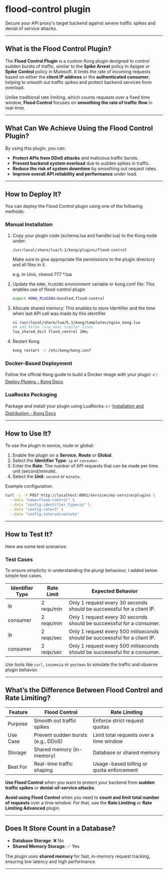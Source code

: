 # flood-control plugin
Secure your API proxy's target backend against severe traffic spikes and denial of service attacks.

---

## What is the Flood Control Plugin?

The **Flood Control Plugin** is a custom Kong plugin designed to control sudden bursts of traffic, similar to the **Spike Arrest** policy in Apigee or **Spike Control** policy in Mulesoft. It limits the rate of incoming requests based on either the **client IP address** or the **authenticated consumer**, helping to smooth out traffic spikes and protect backend services from overload.

Unlike traditional rate limiting, which counts requests over a fixed time window, **Flood Control** focuses on **smoothing the rate of traffic flow** in real-time.

---

## What Can We Achieve Using the Flood Control Plugin?

By using this plugin, you can:

- **Protect APIs from DDoS attacks** and malicious traffic bursts.
- **Prevent backend system overload** due to sudden spikes in traffic.
- **Reduce the risk of system downtime** by smoothing out request rates.
- **Improve overall API reliability and performance** under load.

---

## How to Deploy It?

You can deploy the Flood Control plugin using one of the following methods:

### Manual Installation
1. Copy your plugin code (schema.lua and handler.lua) to the Kong node under:
   ```
   /usr/local/share/lua/5.1/kong/plugins/flood-control
   ```
   Make sure to give appropriate file permissions to the plugin directory and all files in it.

   e.g. In Unix, chmod 777 *.lua
   
3. Update the `KONG_PLUGINS` environment variable or kong.conf file:
   This enables use of flood-control plugin
   ```bash
   export KONG_PLUGINS=bundled,flood-control
   ```
4. Allocate shared memory:
   This enables to store Identifier and the time when last API call was made by this identifier
   ```bash
   vi /usr/local/share/lua/5.1/kong/templates/nginx_kong.lua
   ## add below line near similar lines
   lua_shared_dict flood_control 10m;
   ```
5. Restart Kong.
   ```bash
   kong restart -c /etc/kong/kong.conf
   ```
### Docker-Based Deployment
Follow the official Kong guide to build a Docker image with your plugin:
👉 [Deploy Plugins - Kong Docs](https://docs.konghq.com/gateway/latest/plugin-development/get-started/deploy/)

### LuaRocks Packaging
Package and install your plugin using LuaRocks:
👉 [Installation and Distribution - Kong Docs](https://docs.konghq.com/gateway/latest/plugin-development/distribution/)

---

## How to Use It?

To use the plugin in sevice, route or global:

1. Enable the plugin on a **Service**, **Route** or **Global**.
2. Select the **Identifier Type**: `ip` or `consumer`.
2. Enter the **Rate**: The number of API requests that can be made per time unit (second/minute).
3. Select the **Unit**: `second` or `minute`.

Example configuration:
```bash
curl -i -X POST http://localhost:8001/services/my-service/plugins \
  --data "name=flood-control" \
  --data "config.identifier_type=ip" \
  --data "config.rate=5" \
  --data "config.interval=minute"
```

---

## How to Test It?

Here are some test scenarios:

### Test Cases

To ensure simplicity in understanding the plungi behaviour, I added below simple test cases.

| Identifier Type       | Rate Limit          | Expected Behavior                              								 |
|-----------------------|-------------------- |------------------------------------------------------------------------------|
| ip                    | 2 reqs/min          | Only 1 request every 30 seconds should be succeessful for a client IP.       |
| consumer              | 2 reqs/min          | Only 1 request every 30 seconds should be succeessful for a consumer.        |
| ip                    | 2 reqs/sec          | Only 1 request every 500 miliseconds should be succeessful for a client IP.  |
| consumer              | 2 reqs/sec          | Only 1 request every 500 miliseconds should be succeessful for a consumer.   |

Use tools like `curl`, `insomnia` or `postman` to simulate the traffic and observe plugin behavior.

---

## What’s the Difference Between Flood Control and Rate Limiting?

| Feature              | Flood Control                             | Rate Limiting                              			|
|----------------------|-------------------------------------------|--------------------------------------------------------|
| Purpose              | Smooth out traffic spikes                 | Enforce strict request quotas              			|
| Use Case             | Prevent sudden bursts (e.g., DDoS)        | Limit total requests over a time window                |
| Storage              | Shared memory (in-memory)                 | Database or shared memory                              |
| Best For             | Real-time traffic shaping                 | Usage-based billing or quota enforcement 			    |

**Use Flood Control** when you want to protect your backend from **sudden traffic spikes** or **denial-of-service attacks**.

**Avoid using Flood Control** when you need to **count and limit total number of requests** over a time window. For that, use the **Rate Limiting** or **Rate Limiting Advanced** plugin.

---

## Does It Store Count in a Database?

- **Database Storage**: ❌ No
- **Shared Memory Storage**: ✅ Yes

The plugin uses **shared memory** for fast, in-memory request tracking, ensuring low latency and high performance.

---
